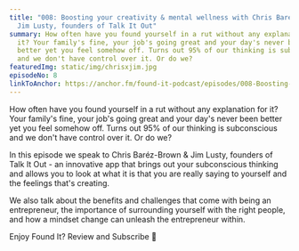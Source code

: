 ```yaml
---
title: "008: Boosting your creativity & mental wellness with Chris Baréz-Brown &
  Jim Lusty, founders of Talk It Out"
summary: How often have you found yourself in a rut without any explanation for
  it? Your family's fine, your job's going great and your day's never been
  better yet you feel somehow off. Turns out 95% of our thinking is subconscious
  and we don't have control over it. Or do we?
featuredImg: static/img/chrisxjim.jpg
episodeNo: 8
linkToAnchor: https://anchor.fm/found-it-podcast/episodes/008-Boosting-Your-Creativity--Mental-Wellness-With-Chris-Barz-Brown--Jim-Lusty--Founders-of-Talk-It-Out-eskm6s
---
```

How often have you found yourself in a rut without any explanation for it? Your family's fine, your job's going great and your day's never been better yet you feel somehow off. Turns out 95% of our thinking is subconscious and we don't have control over it. Or do we?

In this episode we speak to Chris Baréz-Brown & Jim Lusty, founders of Talk It Out - an innovative app that brings out your subconscious thinking and allows you to look at what it is that you are really saying to yourself and the feelings that's creating.

We also talk about the benefits and challenges that come with being an entrepreneur, the importance of surrounding yourself with the right people, and how a mindset change can unleash the entrepreneur within.

Enjoy Found It? Review and Subscribe 🌟